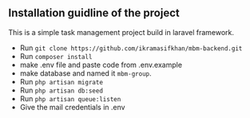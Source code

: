 ## Installation guidline of the project

This is a simple task management project build in laravel framework. 
- Run `git clone https://github.com/ikramasifkhan/mbm-backend.git`
- Run `composer install`
- make .env file and paste code from .env.example
- make database and named it `mbm-group`.
- Run `php artisan migrate`
- Run `php artisan db:seed`
- Run `php artisan queue:listen`
- Give the mail credentials in .env


